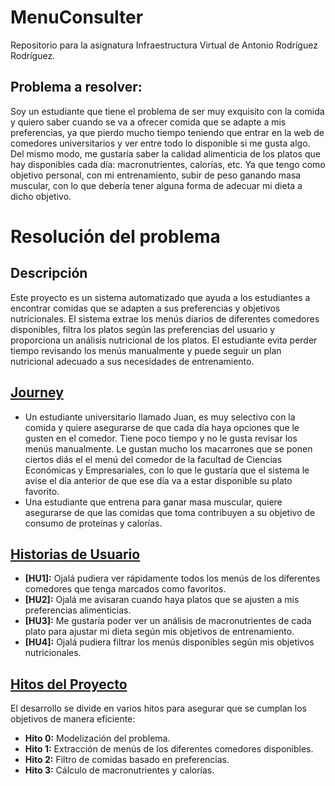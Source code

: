 # MenuConsulter
Repositorio para la asignatura Infraestructura Virtual de Antonio Rodríguez Rodríguez. 

## Problema a resolver:

Soy un estudiante que tiene el problema de ser muy exquisito con la comida y quiero saber cuando se va a ofrecer comida que se adapte a mis preferencias, ya que pierdo mucho tiempo teniendo que entrar en la web de comedores universitarios y ver entre todo lo disponible si me gusta algo. Del mismo modo, me gustaría saber la calidad alimenticia de los platos que hay disponibles cada día: macronutrientes, calorías, etc. Ya que tengo como objetivo personal, con mi entrenamiento, subir de peso ganando masa muscular, con lo que debería tener alguna forma de adecuar mi dieta a dicho objetivo.

# Resolución del problema

## Descripción
Este proyecto es un sistema automatizado que ayuda a los estudiantes a encontrar comidas que se adapten a sus preferencias y objetivos nutricionales. El sistema extrae los menús diarios de diferentes comedores disponibles, filtra los platos según las preferencias del usuario y proporciona un análisis nutricional de los platos.
El estudiante evita perder tiempo revisando los menús manualmente y puede seguir un plan nutricional adecuado a sus necesidades de entrenamiento.

## [Journey](https://github.com/antoniorr02/MenuConsulter/blob/Objetivo-1/docs/journeys.md)
- Un estudiante universitario llamado Juan, es muy selectivo con la comida y quiere asegurarse de que cada día haya opciones que le gusten en el comedor. Tiene poco tiempo y no le gusta revisar los menús manualmente. Le gustan mucho los macarrones que se ponen ciertos diás el el menú del comedor de la facultad de Ciencias Económicas y Empresariales, con lo que le gustaría que el sistema le avise el día anterior de que ese día va a estar disponible su plato favorito.
- Una estudiante que entrena para ganar masa muscular, quiere asegurarse de que las comidas que toma contribuyen a su objetivo de consumo de proteínas y calorías.

## [Historias de Usuario](https://github.com/antoniorr02/MenuConsulter/blob/Objetivo-1/docs/historias_usuario.md)
- **[HU1]:** Ojalá pudiera ver rápidamente todos los menús de los diferentes comedores que tenga marcados como favoritos.
- **[HU2]:** Ojalá me avisaran cuando haya platos que se ajusten a mis preferencias alimenticias.
- **[HU3]:** Me gustaría poder ver un análisis de macronutrientes de cada plato para ajustar mi dieta según mis objetivos de entrenamiento.
- **[HU4]:** Ojalá pudiera filtrar los menús disponibles según mis objetivos nutricionales.

## [Hitos del Proyecto](https://github.com/antoniorr02/MenuConsulter/blob/Objetivo-1/docs/milestones.md)
El desarrollo se divide en varios hitos para asegurar que se cumplan los objetivos de manera eficiente:

- **Hito 0:** Modelización del problema.
- **Hito 1:** Extracción de menús de los diferentes comedores disponibles.
- **Hito 2:** Filtro de comidas basado en preferencias.
- **Hito 3:** Cálculo de macronutrientes y calorías.
